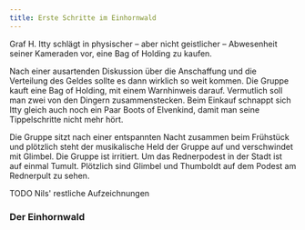 ```yaml
---
title: Erste Schritte im Einhornwald
---
```


Graf H. Itty schlägt in physischer – aber nicht geistlicher – Abwesenheit seiner Kameraden vor, eine Bag of Holding zu kaufen.

Nach einer ausartenden Diskussion über die Anschaffung und die Verteilung des Geldes sollte es dann wirklich so weit kommen. Die Gruppe kauft eine Bag of Holding, mit einem Warnhinweis darauf. Vermutlich soll man zwei von den Dingern zusammenstecken. Beim Einkauf schnappt sich Itty gleich auch noch ein Paar Boots of Elvenkind, damit man seine Tippelschritte nicht mehr hört. 

Die Gruppe sitzt nach einer entspannten Nacht zusammen beim Frühstück und plötzlich steht der musikalische Held der Gruppe auf und verschwindet mit Glimbel. Die Gruppe ist irritiert. Um das Rednerpodest in der Stadt ist auf einmal Tumult. Plötzlich sind Glimbel und Thumboldt auf dem Podest am Rednerpult zu sehen. 

<span class="todo">TODO</span> Nils' restliche Aufzeichnungen

### Der Einhornwald